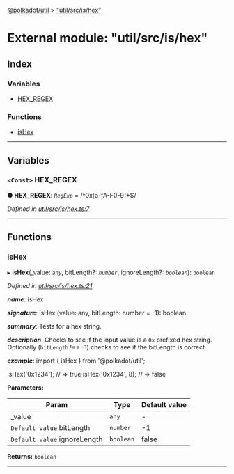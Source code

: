 [@polkadot/util](../README.md) > ["util/src/is/hex"](../modules/_util_src_is_hex_.md)

# External module: "util/src/is/hex"

## Index

### Variables

* [HEX_REGEX](_util_src_is_hex_.md#hex_regex)

### Functions

* [isHex](_util_src_is_hex_.md#ishex)

---

## Variables

<a id="hex_regex"></a>

### `<Const>` HEX_REGEX

**● HEX_REGEX**: *`RegExp`* =  /^0x[a-fA-F0-9]+$/

*Defined in [util/src/is/hex.ts:7](https://github.com/polkadot-js/util/blob/7550b44/packages/util/src/is/hex.ts#L7)*

___

## Functions

<a id="ishex"></a>

###  isHex

▸ **isHex**(_value: *`any`*, bitLength?: *`number`*, ignoreLength?: *`boolean`*): `boolean`

*Defined in [util/src/is/hex.ts:21](https://github.com/polkadot-js/util/blob/7550b44/packages/util/src/is/hex.ts#L21)*

*__name__*: isHex

*__signature__*: isHex (value: any, bitLength: number = -1): boolean

*__summary__*: Tests for a hex string.

*__description__*: Checks to see if the input value is a `0x` prefixed hex string. Optionally (`bitLength` !== -1) checks to see if the bitLength is correct.

*__example__*: import { isHex } from '@polkadot/util';

isHex('0x1234'); // => true isHex('0x1234', 8); // => false

**Parameters:**

| Param | Type | Default value |
| ------ | ------ | ------ |
| _value | `any` | - |
| `Default value` bitLength | `number` |  -1 |
| `Default value` ignoreLength | `boolean` | false |

**Returns:** `boolean`

___

